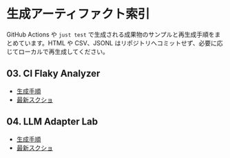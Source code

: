 # 生成アーティファクト索引

GitHub Actions や `just test` で生成される成果物のサンプルと再生成手順をまとめています。HTML や CSV、JSONL はリポジトリへコミットせず、必要に応じてローカルで再生成してください。

## 03. CI Flaky Analyzer
- [生成手順](./ci-flaky/README.md#生成手順)
- [最新スクショ](./ci-flaky/latest.svg)

## 04. LLM Adapter Lab
- [生成手順](./llm-adapter/README.md#生成手順)
- [最新スクショ](./llm-adapter/latest.svg)
